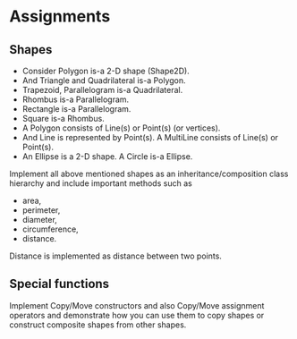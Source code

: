 # Assignments

## Shapes

- Consider Polygon is-a 2-D shape (Shape2D).
- And Triangle and Quadrilateral is-a Polygon.
- Trapezoid, Parallelogram is-a Quadrilateral.
- Rhombus is-a Parallelogram.
- Rectangle is-a Parallelogram. 
- Square is-a Rhombus. 
- A Polygon consists of Line(s) or Point(s) (or vertices). 
- And Line is represented by Point(s). A MultiLine consists of Line(s) or Point(s).
- An Ellipse is a 2-D shape. A Circle is-a Ellipse.

Implement all above mentioned shapes as an inheritance/composition class hierarchy 
and include important methods such as 

- area, 
- perimeter, 
- diameter, 
- circumference, 
- distance.

Distance is implemented as distance between two points.

## Special functions

Implement Copy/Move constructors and also Copy/Move assignment operators and demonstrate how you
can use them to copy shapes or construct composite shapes from other shapes.
